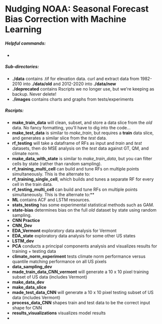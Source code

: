 # Nudging NOAA: Seasonal Forecast Bias Correction with Machine Learning

##### Helpful commands:
-

##### Sub-directories:
- **./data** contains .tif for elevation data. curl and extract data from 1982-2010 into **./data/old** and 2012-2020 into **./data/new**
- **./deprecated** contains Rscripts we no longer use, but we're keeping as backup. Never delete!
- **./images** contains charts and graphs from tests/experiments

##### Rscripts:
- **make_train_data** will clean, subset, and store a data slice from the _old_ data. No fancy formatting, you'll have to dig into the code...
- **make_test_data** is similar to _make_train_, but requires a **train** data slice, and generates a similar slice from the _test_ data.
- **rf_testing** will take a dataframe of RFs as input and _train_ and _test_ datasets, then do MSE analysis on the _test_ data against GT, QM, and climate norm.
- **make_data_with_state** is similar to _make_train_data_, but you can filter cells by state (rather than random sampling).
- **rf_training_multi_cell** can build and tune RFs on multiple points simultaneously. This is the alternate to:
- **rf_training_single_cell**, which builds and tunes a separate RF for every cell in the train data.
- **rf_testing_multi_cell** can build and tune RFs on multiple points simultaneously. This is the alternate to:**
- **ML** contains ACF and LSTM resources.
- **stats_testing** has some experimental statistical methods such as GAM.
- **state-bias** determines bias on the full _old_ dataset by state using random sampling.
- **CNN Practice**
- **CNN_Dev**
- **EDA_Vermont** exploratory data analysis for Vermont
- **EDA_state** exploratory data analysis for some other US states
- **LSTM_dev**
- **PCA** conducts a principal components analysis and visualizes results for training + testing data
- **climate_norm_experiment** tests climate norm performance versus quantile matching performance on all US pixels
- **data_sampling_dev** 
- **made_train_data_CNN_vermont** will generate a 10 x 10 pixel training subset of US data (includes Vermont)
- **make_data_dev**
- **make_data_slice**
- **made_test_data_CNN** will generate a 10 x 10 pixel testing subset of US data (includes Vermont)
- **process_data_CNN** shapes train and test data to be the correct input shape for CNN
- **results_visualizations** visualizes model results
- 
